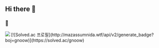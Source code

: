 ## Hi there 👋

### 🌱

<!--
<a href="#">
  <img align="left" src="https://github-readme-stats.vercel.app/api?username=No-366&show_icons=true&theme=cobalt&line_height=27" />
</a>
-->
<a href="#">
  <img align="left" src="https://github-readme-stats.vercel.app/api/top-langs/?username=No-366&hide_langs_below=1&theme=cobalt" />
</a>
[![Solved.ac
프로필](http://mazassumnida.wtf/api/v2/generate_badge?boj=gnoow)](https://solved.ac/gnoow)
<!--
**No-366/No-366** is a ✨ _special_ ✨ repository because its `README.md` (this file) appears on your GitHub profile.

Here are some ideas to get you started:

- 🔭 I’m currently working on ...
- 🌱 I’m currently learning ...
- 👯 I’m looking to collaborate on ...
- 🤔 I’m looking for help with ...
- 💬 Ask me about ...
- 📫 How to reach me: ...
- 😄 Pronouns: ...
- ⚡ Fun fact: ...
-->
